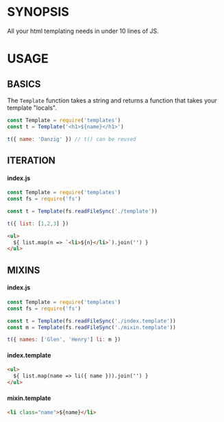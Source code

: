 # SYNOPSIS
All your html templating needs in under 10 lines of JS.

# USAGE

## BASICS
The `Template` function takes a string and returns a function that takes your
template "locals".

```js
const Template = require('templates')
const t = Template('<h1>${name}</h1>')

t({ name: 'Danzig' }) // t() can be reused
```

## ITERATION

#### index.js
```js
const Template = require('templates')
const fs = require('fs')

const t = Template(fs.readFileSync('./template'))

t({ list: [1,2,3] })
```

```html
<ul>
  ${ list.map(n => `<li>${n}</li>`).join('') }
</ul>
```

## MIXINS

#### index.js

```js
const Template = require('templates')
const fs = require('fs')

const t = Template(fs.readFileSync('./index.template'))
const m = Template(fs.readFileSync('./mixin.template'))

t({ names: ['Glen', 'Henry'] li: m })
```

#### index.template

```html
<ul>
  ${ list.map(name => li({ name })).join('') }
</ul>
```

#### mixin.template

```html
<li class="name">${name}</li>
```
